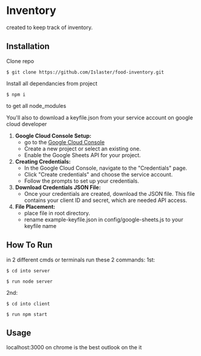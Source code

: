 # Inventory

created to keep track of inventory.

## Installation

Clone repo

```console
$ git clone https://github.com/Islaster/food-inventory.git
```

Install all dependancies from project

```console
$ npm i
```

to get all node_modules

You'll also to download a keyfile.json from your service account on google cloud developer

1. **Google Cloud Console Setup:**
   - go to the [Google Cloud Console](https://console.cloud.google.com/)
   - Create a new project or select an existing one.
   - Enable the Google Sheets API for your project.
2. **Creating Credentials:**
   - In the Google Cloud Console, navigate to the "Credentials" page.
   - Click "Create credentials" and choose the service account.
   - Follow the prompts to set up your credentials.
3. **Download Credentials JSON File:**
   - Once your credentials are created, download the JSON file. This file contains your client ID and secret, which are needed API access.
4. **File Placement:**
   - place file in root directory.
   - rename example-keyfile.json in config/google-sheets.js to your keyfile name

## How To Run

in 2 different cmds or terminals run these 2 commands:
1st:

```console
$ cd into server
```

```console
$ run node server
```

2nd:

```console
$ cd into client
```

```console
$ run npm start
```

## Usage

localhost:3000 on chrome is the best outlook on the it
